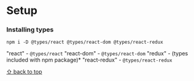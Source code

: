 # Setup

### Installing types
```
npm i -D @types/react @types/react-dom @types/react-redux
```

"react" - `@types/react`
"react-dom" - `@types/react-dom`
"redux" - (types included with npm package)*
"react-redux" - `@types/react-redux`

[⇧ back to top](#table-of-contents)
